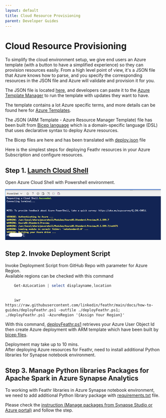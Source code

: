 ```yaml
---
layout: default
title: Cloud Resource Provisioning
parent: Developer Guides
---
```

# Cloud Resource Provisioning

To simplify the cloud environment setup, we give end users an Azure template (with a button to have a simplified experience) so they can provision resources easily. From a high level point of view, it's a JSON file that Azure knows how to parse, and you specify the corresponding resources in the JSON file and Azure will validate and provision it for you.

The JSON file is located [here](../how-to-guides/deploy.json), and developers can paste it to the [Azure Template Manager](https://ms.portal.azure.com/#blade/HubsExtension/TemplateEditorBladeV2/template/) to run the template with updates they want to have.

The template contains a lot Azure specific terms, and more details can be found here for [Azure Templates](https://docs.microsoft.com/en-us/azure/azure-resource-manager/templates/overview). 

The JSON (ARM Template - Azure Resource Manager Template) file has been built from [Bicep language](https://docs.microsoft.com/en-us/azure/azure-resource-manager/bicep/overview?tabs=bicep) which is a domain-specific language (DSL) that uses declarative syntax to deploy Azure resources.

The Bicep files are here and has been translated with [deploy.json](../how-to-guides/deploy.json) file

Here is the simplest steps for deploying Feathr resources in your Azure Subscription and configure resources.  

## Step 1. [Launch Cloud Shell](https://shell.azure.com/powersehll)  

Open Azure Cloud Shell with Powershell environment.

![powreshellenv](../images/azcloud-powershell.png)

## Step 2. Invoke Deployment Script  

Invoke Deployment Script from GitHub Repo with parameter for Azure Region.  
Available regions can be checked with this command

```powershell
    Get-AzLocation | select displayname,location
```

```powreshell  

    iwr https://raw.githubusercontent.com/linkedin/feathr/main/docs/how-to-guides/deployFeathr.ps1 -outfile ./deployFeathr.ps1; ./deployFeathr.ps1 -AzureRegion '{Assign Your Region}'  

``` 

With this command, [deployFeathr.ps1](../how-to-guides/deployFeathr.ps1) retrieves your Azure User Object Id then create Azure deployment with ARM template which have been built by [bicep files](../how-to-guides/deployment/).

Deployment may take up to 10 mins.  
After deploying Azure resources for Feathr, need to install additional Python libraries for Synapse notebook environment.


## Step 3. Manage Python libraries Packages for Apache Spark in Azure Synapse Analytics  

To working with Feathr libraries in Azure Synapse notebook environment, we need to add additional Python library package with [requirements.txt](../how-to-guides/deployment/requirements.txt) file.  

Please check the [instruction (Manage packages from Synapse Studio or Azure portal)](https://docs.microsoft.com/en-us/azure/synapse-analytics/spark/apache-spark-manage-python-packages#manage-packages-from-synapse-studio-or-azure-portal) and follow the step.

